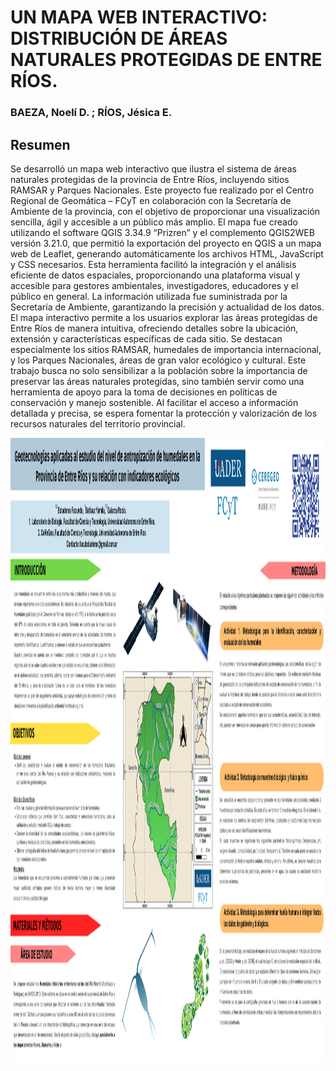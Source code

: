 # UN MAPA WEB INTERACTIVO: DISTRIBUCIÓN DE ÁREAS NATURALES PROTEGIDAS DE ENTRE RÍOS.

### BAEZA, Noelí D. ; RÍOS, Jésica E.

## Resumen

Se desarrolló un mapa web interactivo que ilustra el sistema de áreas naturales protegidas de la
provincia de Entre Ríos, incluyendo sitios RAMSAR y Parques Nacionales. Este proyecto fue
realizado por el Centro Regional de Geomática – FCyT en colaboración con la Secretaría de
Ambiente de la provincia, con el objetivo de proporcionar una visualización sencilla, ágil y
accesible a un público más amplio.
El mapa fue creado utilizando el software QGIS 3.34.9 “Prizren” y el complemento QGIS2WEB
versión 3.21.0, que permitió la exportación del proyecto en QGIS a un mapa web de
Leaflet, generando automáticamente los archivos HTML, JavaScript y CSS necesarios.
Esta herramienta facilitó la integración y el análisis eficiente de datos espaciales, proporcionando
una plataforma visual y accesible para gestores ambientales, investigadores, educadores y el
público en general. La información utilizada fue suministrada por la Secretaría de Ambiente,
garantizando la precisión y actualidad de los datos.
El mapa interactivo permite a los usuarios explorar las áreas protegidas de Entre Ríos de manera
intuitiva, ofreciendo detalles sobre la ubicación, extensión y características específicas de cada
sitio. Se destacan especialmente los sitios RAMSAR, humedales de importancia internacional, y
los Parques Nacionales, áreas de gran valor ecológico y cultural.
Este trabajo busca no solo sensibilizar a la población sobre la importancia de preservar las áreas
naturales protegidas, sino también servir como una herramienta de apoyo para la toma de
decisiones en políticas de conservación y manejo sostenible. Al facilitar el acceso a información
detallada y precisa, se espera fomentar la protección y valorización de los recursos naturales del
territorio provincial.

<img src="https://github.com/IDE-FCyT/IDE-FCyT/raw/main/images/Poster.QR.png" width="900" height="1000" />
